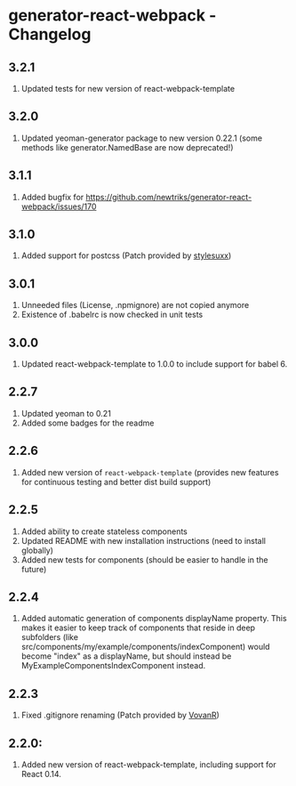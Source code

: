 # generator-react-webpack - Changelog

## 3.2.1

1. Updated tests for new version of react-webpack-template

## 3.2.0

1. Updated yeoman-generator package to new version 0.22.1 (some methods like generator.NamedBase are now deprecated!)

## 3.1.1

1. Added bugfix for https://github.com/newtriks/generator-react-webpack/issues/170

## 3.1.0

1. Added support for postcss (Patch provided by [stylesuxx](https://github.com/stylesuxx))

## 3.0.1

1. Unneeded files (License, .npmignore) are not copied anymore
2. Existence of .babelrc is now checked in unit tests

## 3.0.0

1. Updated react-webpack-template to 1.0.0 to include support for babel 6.

## 2.2.7

1. Updated yeoman to 0.21
2. Added some badges for the readme

## 2.2.6

1. Added new version of ```react-webpack-template``` (provides new features for continuous testing and better dist build support)

## 2.2.5

1. Added ability to create stateless components
2. Updated README with new installation instructions (need to install globally)
3. Added new tests for components (should be easier to handle in the future)

## 2.2.4

1. Added automatic generation of components displayName property. This makes it easier to keep track of components that reside in deep subfolders (like src/components/my/example/components/indexComponent) would become "index" as a displayName, but should instead be MyExampleComponentsIndexComponent instead.

## 2.2.3

1. Fixed .gitignore renaming (Patch provided by [VovanR](https://github.com/VovanR))

## 2.2.0:

1. Added new version of react-webpack-template, including support for React 0.14.
